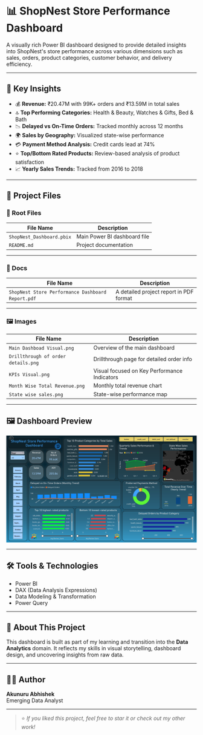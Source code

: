 # 📊 ShopNest Store Performance Dashboard

A visually rich Power BI dashboard designed to provide detailed insights into ShopNest's store performance across various dimensions such as sales, orders, product categories, customer behavior, and delivery efficiency.

---

## 📌 Key Insights

- 💰 **Revenue:** ₹20.47M with 99K+ orders and ₹13.59M in total sales  
- 🔝 **Top Performing Categories:** Health & Beauty, Watches & Gifts, Bed & Bath  
- 📉 **Delayed vs On-Time Orders:** Tracked monthly across 12 months  
- 🌍 **Sales by Geography:** Visualized state-wise performance  
- 💳 **Payment Method Analysis:** Credit cards lead at 74%  
- ⭐ **Top/Bottom Rated Products:** Review-based analysis of product satisfaction  
- 📈 **Yearly Sales Trends:** Tracked from 2016 to 2018  

---

## 📂 Project Files

### 🔧 Root Files

| File Name                  | Description                                  |
|---------------------------|----------------------------------------------|
| `ShopNest_Dashboard.pbix` | Main Power BI dashboard file                 |
| `README.md`               | Project documentation                        |

---

### 📄 Docs

| File Name                                  | Description                                  |
|-------------------------------------------|----------------------------------------------|
| `ShopNest Store Performance Dashboard Report.pdf` | A detailed project report in PDF format     |

---

### 🖼️ Images

| File Name                     | Description                                 |
|------------------------------|---------------------------------------------|
| `Main Dashboad Visual.png`   | Overview of the main dashboard              |
| `Drillthrough of order details.png` | Drillthrough page for detailed order info |
| `KPIs Visual.png`            | Visual focused on Key Performance Indicators |
| `Month Wise Total Revenue.png` | Monthly total revenue chart               |
| `State wise sales.png`       | State-wise performance map                  |

---

## 🖼️ Dashboard Preview

![ShopNest Dashboard](https://github.com/Abhishek-Akunuru-901/PowerBi/blob/049481b2c2449abf4913b49195b1d02bdd113cc3/images/Main%20Dashboad%20Visual.png)

---

## 🛠️ Tools & Technologies

- Power BI
- DAX (Data Analysis Expressions)
- Data Modeling & Transformation
- Power Query

---

## 🧠 About This Project

This dashboard is built as part of my learning and transition into the **Data Analytics** domain. It reflects my skills in visual storytelling, dashboard design, and uncovering insights from raw data.

---

## 🙋‍♂️ Author

**Akunuru Abhishek**  
Emerging Data Analyst  


---

> ⭐ *If you liked this project, feel free to star it or check out my other work!*
